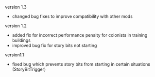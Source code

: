 version 1.3 
- changed bug fixes to improve compatibility with other mods

version 1.2
- added fix for incorrect performance penalty for colonists in training buildings
- improved bug fix for story bits not starting

version1.1
- fixed bug which prevents story bits from starting in certain situations (StoryBitTrigger)
